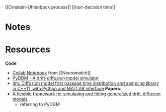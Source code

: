 [[Ornstein-Uhlenbeck process]]
[[non-decision time]]

# Notes


# Resources
**Code**
- [Collab Notebook](https://colab.research.google.com/drive/1E9Vg-ZUDNNhG-7T0Z7fH8xTJ_vQsXSCq#scrollTo=mwDr4D6F4CWS) from [[Neuromatch]]
- [PyDDM - A drift-diffusion model simulator](https://github.com/murraylab/PyDDM)
- [dm: Diffusion model first passage time distribution and sampling library in C++11, with Python and MATLAB interface](https://github.com/DrugowitschLab/dm)
**Papers**: 
- [A flexible framework for simulating and fitting generalized drift-diffusion models](https://www.biorxiv.org/content/10.1101/2020.03.14.992065v1)
	- referring to PyDDM